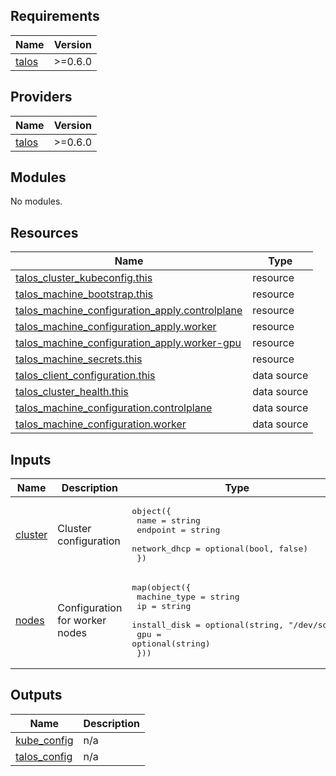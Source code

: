 <!-- BEGIN_TF_DOCS -->
## Requirements

| Name | Version |
|------|---------|
| <a name="requirement_talos"></a> [talos](#requirement\_talos) | >=0.6.0 |

## Providers

| Name | Version |
|------|---------|
| <a name="provider_talos"></a> [talos](#provider\_talos) | >=0.6.0 |

## Modules

No modules.

## Resources

| Name | Type |
|------|------|
| [talos_cluster_kubeconfig.this](https://registry.terraform.io/providers/siderolabs/talos/latest/docs/resources/cluster_kubeconfig) | resource |
| [talos_machine_bootstrap.this](https://registry.terraform.io/providers/siderolabs/talos/latest/docs/resources/machine_bootstrap) | resource |
| [talos_machine_configuration_apply.controlplane](https://registry.terraform.io/providers/siderolabs/talos/latest/docs/resources/machine_configuration_apply) | resource |
| [talos_machine_configuration_apply.worker](https://registry.terraform.io/providers/siderolabs/talos/latest/docs/resources/machine_configuration_apply) | resource |
| [talos_machine_configuration_apply.worker-gpu](https://registry.terraform.io/providers/siderolabs/talos/latest/docs/resources/machine_configuration_apply) | resource |
| [talos_machine_secrets.this](https://registry.terraform.io/providers/siderolabs/talos/latest/docs/resources/machine_secrets) | resource |
| [talos_client_configuration.this](https://registry.terraform.io/providers/siderolabs/talos/latest/docs/data-sources/client_configuration) | data source |
| [talos_cluster_health.this](https://registry.terraform.io/providers/siderolabs/talos/latest/docs/data-sources/cluster_health) | data source |
| [talos_machine_configuration.controlplane](https://registry.terraform.io/providers/siderolabs/talos/latest/docs/data-sources/machine_configuration) | data source |
| [talos_machine_configuration.worker](https://registry.terraform.io/providers/siderolabs/talos/latest/docs/data-sources/machine_configuration) | data source |

## Inputs

| Name | Description | Type | Default | Required |
|------|-------------|------|---------|:--------:|
| <a name="input_cluster"></a> [cluster](#input\_cluster) | Cluster configuration | <pre>object({<br/>    name         = string<br/>    endpoint     = string<br/>    network_dhcp = optional(bool, false)<br/>  })</pre> | n/a | yes |
| <a name="input_nodes"></a> [nodes](#input\_nodes) | Configuration for worker nodes | <pre>map(object({<br/>    machine_type = string<br/>    ip           = string<br/>    install_disk = optional(string, "/dev/sda")<br/>    gpu          = optional(string)<br/>  }))</pre> | n/a | yes |

## Outputs

| Name | Description |
|------|-------------|
| <a name="output_kube_config"></a> [kube\_config](#output\_kube\_config) | n/a |
| <a name="output_talos_config"></a> [talos\_config](#output\_talos\_config) | n/a |
<!-- END_TF_DOCS -->
